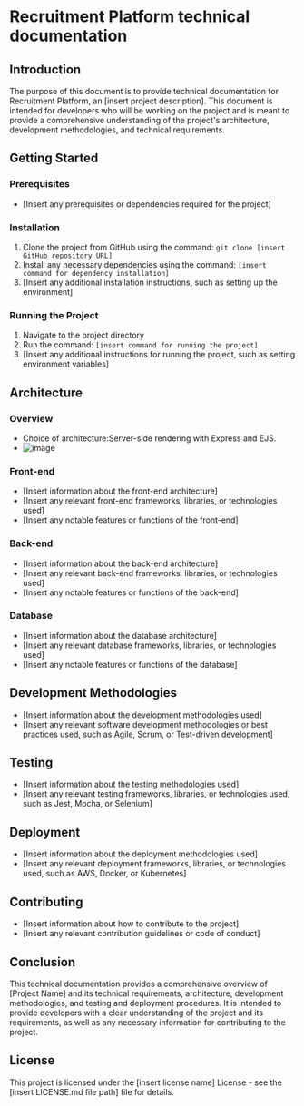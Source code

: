 # Recruitment Platform technical documentation 

## Introduction
The purpose of this document is to provide technical documentation for Recruitment Platform, an [insert project description]. This document is intended for developers who will be working on the project and is meant to provide a comprehensive understanding of the project's architecture, development methodologies, and technical requirements.

## Getting Started
### Prerequisites
- [Insert any prerequisites or dependencies required for the project]

### Installation
1. Clone the project from GitHub using the command: `git clone [insert GitHub repository URL]`
2. Install any necessary dependencies using the command: `[insert command for dependency installation]`
3. [Insert any additional installation instructions, such as setting up the environment]

### Running the Project
1. Navigate to the project directory
2. Run the command: `[insert command for running the project]`
3. [Insert any additional instructions for running the project, such as setting environment variables]

## Architecture
### Overview
- Choice of architecture:Server-side rendering with Express and EJS.
- ![image](https://user-images.githubusercontent.com/42935270/223382101-55065acb-139f-4911-8a40-18660b86ef2b.png)

### Front-end
- [Insert information about the front-end architecture]
- [Insert any relevant front-end frameworks, libraries, or technologies used]
- [Insert any notable features or functions of the front-end]

### Back-end
- [Insert information about the back-end architecture]
- [Insert any relevant back-end frameworks, libraries, or technologies used]
- [Insert any notable features or functions of the back-end]

### Database
- [Insert information about the database architecture]
- [Insert any relevant database frameworks, libraries, or technologies used]
- [Insert any notable features or functions of the database]

## Development Methodologies
- [Insert information about the development methodologies used]
- [Insert any relevant software development methodologies or best practices used, such as Agile, Scrum, or Test-driven development]

## Testing
- [Insert information about the testing methodologies used]
- [Insert any relevant testing frameworks, libraries, or technologies used, such as Jest, Mocha, or Selenium]

## Deployment
- [Insert information about the deployment methodologies used]
- [Insert any relevant deployment frameworks, libraries, or technologies used, such as AWS, Docker, or Kubernetes]

## Contributing
- [Insert information about how to contribute to the project]
- [Insert any relevant contribution guidelines or code of conduct]

## Conclusion
This technical documentation provides a comprehensive overview of [Project Name] and its technical requirements, architecture, development methodologies, and testing and deployment procedures. It is intended to provide developers with a clear understanding of the project and its requirements, as well as any necessary information for contributing to the project.

## License
This project is licensed under the [insert license name] License - see the [insert LICENSE.md file path] file for details.
